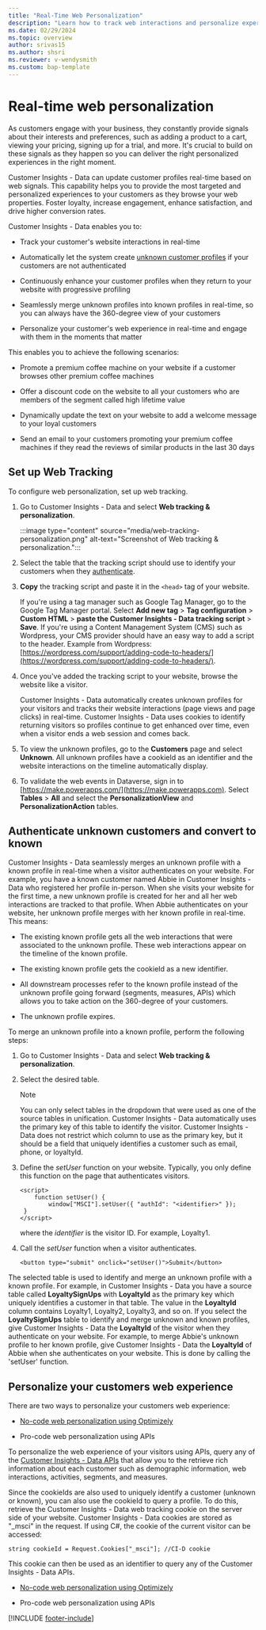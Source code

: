 ```yaml
---
title: "Real-Time Web Personalization"
description: "Learn how to track web interactions and personalize experiences in real-time"
ms.date: 02/29/2024
ms.topic: overview
author: srivas15
ms.author: shsri
ms.reviewer: v-wendysmith
ms.custom: bap-template
---
```


# Real-time web personalization

As customers engage with your business, they constantly provide signals about their interests and preferences, such as adding a product to a cart, viewing your pricing, signing up for a trial, and more. It's crucial to build on these signals as they happen so you can deliver the right personalized experiences in the right moment.

Customer Insights - Data can update customer profiles real-time based on web signals. This capability helps you to provide the most targeted and personalized experiences to your customers as they browse your web properties. Foster loyalty, increase engagement, enhance satisfaction, and drive higher conversion rates.

Customer Insights - Data enables you to:

- Track your customer's website interactions in real-time

- Automatically let the system create [unknown customer profiles](customer-profiles.md#known-and-unknown-customers) if your customers are not authenticated 

- Continuously enhance your customer profiles when they return to your website with progressive profiling

- Seamlessly merge unknown profiles into known profiles in real-time, so you can always have the 360-degree view of your customers

- Personalize your customer's web experience in real-time and engage with them in the moments that matter

This enables you to achieve the following scenarios:

- Promote a premium coffee machine on your website if a customer browses other premium coffee machines 

- Offer a discount code on the website to all your customers who are members of the segment called high lifetime value

- Dynamically update the text on your website to add a welcome message to your loyal customers 

- Send an email to your customers promoting your premium coffee machines if they read the reviews of similar products in the last 30 days

## Set up Web Tracking

To configure web personalization, set up web tracking.

1. Go to Customer Insights - Data and select **Web tracking & personalization**.

   :::image type="content" source="media/web-tracking-personalization.png" alt-text="Screenshot of Web tracking & personalization.":::

   <!--- Sharoon, when and why would they select Save? --->

1. Select the table that the tracking script should use to identify your customers when they [authenticate](#authenticate-unknown-customers-and-convert-to-known).

1. **Copy** the tracking script and paste it in the `<head>` tag of your website.

   If you're using a tag manager such as Google Tag Manager, go to the Google Tag Manager portal. Select **Add new tag** > **Tag configuration** > **Custom HTML** > **paste the Customer Insights - Data tracking script** > **Save**. If you're using a Content Management System (CMS) such as Wordpress, your CMS provider should have an easy way to add a script to the header. Example from Wordpress: [https://wordpress.com/support/adding-code-to-headers/](https://wordpress.com/support/adding-code-to-headers/).

1. Once you've added the tracking script to your website, browse the website like a visitor.

   Customer Insights - Data automatically creates unknown profiles for your visitors and tracks their website interactions (page views and page clicks) in real-time. Customer Insights - Data uses cookies to identify returning visitors so profiles continue to get enhanced over time, even when a visitor ends a web session and comes back.

1. To view the unknown profiles, go to the **Customers** page and select **Unknown**. All unknown profiles have a cookieId as an identifier and the website interactions on the timeline automatically display.

1. To validate the web events in Dataverse, sign in to [https://make.powerapps.com/](https://make.powerapps.com). Select **Tables** > **All** and select the **PersonalizationView** and **PersonalizationAction** tables. <!---read more link about schema of tables--->

<!--- disclaimer here about cookies - including retention, purpose, how to enable/disable tracking --->

## Authenticate unknown customers and convert to known

Customer Insights - Data seamlessly merges an unknown profile with a known profile in real-time when a visitor authenticates on your website. For example, you have a known customer named Abbie in Customer Insights - Data who registered her profile in-person. When she visits your website for the first time, a new unknown profile is created for her and all her web interactions are tracked to that profile. When Abbie authenticates on your website, her unknown profile merges with her known profile in real-time. This means:

- The existing known profile gets all the web interactions that were associated to the unknown profile. These web interactions appear on the timeline of the known profile.

- The existing known profile gets the cookieId as a new identifier.

- All downstream processes refer to the known profile instead of the unknown profile going forward (segments, measures, APIs) which allows you to take action on the 360-degree of your customers.

- The unknown profile expires.

To merge an unknown profile into a known profile, perform the following steps:

1. Go to Customer Insights - Data and select **Web tracking & personalization**.

1. Select the desired table.

   > [!NOTE]
   > You can only select tables in the dropdown that were used as one of the source tables in unification. Customer Insights - Data automatically uses the primary key of this table to identify the visitor. Customer Insights - Data does not restrict which column to use as the primary key, but it should be a field that uniquely identifies a customer such as  email, phone, or loyaltyId.

1. Define the *setUser* function on your website. Typically, you only define this function on the page that authenticates visitors.

   ```
   <script>
       function setUser() {
           window["MSCI"].setUser({ "authId": "<identifier>" });
    }
   </script>
   ```
   where the *identifier* is the visitor ID. For example, Loyalty1.

1. Call the *setUser* function when a visitor authenticates.

   ```
   <button type="submit" onclick="setUser()">Submit</button>
   ```

The selected table is used to identify and merge an unknown profile with a known profile. For example, in Customer Insights - Data you have a source table called **LoyaltySignUps** with **LoyaltyId** as the primary key which uniquely identifies a customer in that table. The value in the **LoyaltyId** column contains Loyalty1, Loyalty2, Loyalty3, and so on. If you select the **LoyaltySignUps** table to identify and merge unknown and known profiles, give Customer Insights - Data the **LoyaltyId** of the visitor when they authenticate on your website. For example, to merge Abbie's unknown profile to her known profile, give Customer Insights - Data the **LoyaltyId** of Abbie when she authenticates on your website. This is done by calling the 'setUser' function.

## Personalize your customers web experience

There are two ways to personalize your customers web experience:

- [No-code web personalization using Optimizely](optimizely-integration.md)

- Pro-code web personalization using APIs

To personalize the web experience of your visitors using APIs, query any of the [Customer Insights - Data APIs](dv-odata.md) that allow you to the retrieve rich information about each customer such as demographic information, web interactions, activities, segments, and measures.

Since the cookieIds are also used to uniquely identify a customer (unknown or known), you can also use the cookieId to query a profile. To do this, retrieve the Customer Insights - Data web tracking cookie on the server side of your website. Customer Insights - Data cookies are stored as "_msci" in the request. If using C#, the cookie of the current visitor can be accessed:

```
string cookieId = Request.Cookies["_msci"]; //CI-D cookie
```
This cookie can then be used as an identifier to query any of the Customer Insights - Data APIs. 

- [No-code web personalization using Optimizely](optimizely-integration.md)

- Pro-code web personalization using APIs

[!INCLUDE [footer-include](includes/footer-banner.md)]

